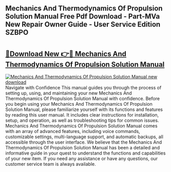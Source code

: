 ## Mechanics And Thermodynamics Of Propulsion Solution Manual Free Pdf Download - Part-MVa New Repair Owner Guide - User Service Edition SZBPO

# <h2><a href="http://bc27768.oget.top/?id=Mechanics+And+Thermodynamics+Of+Propulsion+Solution+Manual">🔗Download New 👉🔴 Mechanics And Thermodynamics Of Propulsion Solution Manual</a></h2>

[![Mechanics And Thermodynamics Of Propulsion Solution Manual new download](https://i.imgur.com/5g1atiW.png)](http://bc27768.oget.top/?id=Mechanics+And+Thermodynamics+Of+Propulsion+Solution+Manual)
Navigate with Confidence This manual guides you through the process of setting up, using, and maintaining your new Mechanics And Thermodynamics Of Propulsion Solution Manual with confidence. Before you begin using your Mechanics And Thermodynamics Of Propulsion Solution Manual, please familiarize yourself with its functions and features by reading this user manual. It includes clear instructions for installation, setup, and operation, as well as troubleshooting tips for common issues. Mechanics And Thermodynamics Of Propulsion Solution Manual comes with an array of advanced features, including voice commands, customizable settings, multi-language support, and automatic backups, all accessible through the user interface. We believe that the Mechanics And Thermodynamics Of Propulsion Solution Manual has been a detailed and informative guide in your quest to understand the functions and capabilities of your new item. If you need any assistance or have any questions, our customer service team is always available.
